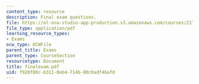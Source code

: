 ```yaml
---
content_type: resource
description: Final exam questions.
file: https://ol-ocw-studio-app-production.s3.amazonaws.com/courses/21l-012-forms-of-western-narrative-spring-2004/f920f08cb3110eb4714b80c0adf46afd_finalexam.pdf
file_type: application/pdf
learning_resource_types:
- Exams
ocw_type: OCWFile
parent_title: Exams
parent_type: CourseSection
resourcetype: Document
title: finalexam.pdf
uid: f920f08c-b311-0eb4-714b-80c0adf46afd
---
```

